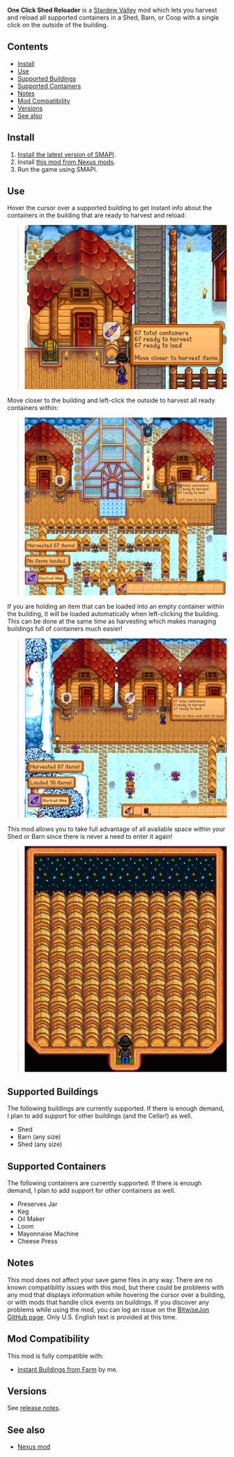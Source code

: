 ﻿**One Click Shed Reloader** is a [Stardew Valley](http://stardewvalley.net/) mod which lets you harvest and reload
all supported containers in a Shed, Barn, or Coop with a single click on the outside of the building.

## Contents
* [Install](#install)
* [Use](#use)
* [Supported Buildings](#supported-buildings)
* [Supported Containers](#supported-containers)
* [Notes](#Notes)
* [Mod Compatibility](#mod-compatibility)
* [Versions](#versions)
* [See also](#see-also)

## Install
1. [Install the latest version of SMAPI](https://smapi.io/).
2. Install [this mod from Nexus mods](http://www.nexusmods.com/stardewvalley/mods/2052).
3. Run the game using SMAPI.

## Use
Hover the cursor over a supported building to get instant info about the containers in the building that are ready
to harvest and reload:
> ![](screenshots/building-info.png)

Move closer to the building and left-click the outside to harvest all ready containers within:
> ![](screenshots/harvest-building.png)

If you are holding an item that can be loaded into an empty container within the building, it will be loaded automatically
when left-clicking the building.  This can be done at the same time as harvesting which makes managing buildings full of
containers much easier!
> ![](screenshots/reload-building.png)

This mod allows you to take full advantage of all available space within your Shed or Barn since there is never a need to
enter it again!
> ![](screenshots/full-shed.png)

## Supported Buildings
The following buildings are currently supported. If there is enough demand, I plan to add support for other buildings (and the Cellar!) as well.
* Shed
* Barn (any size)
* Shed (any size)

## Supported Containers
The following containers are currently supported. If there is enough demand, I plan to add support for other containers as well.
* Preserves Jar
* Keg
* Oil Maker
* Loom
* Mayonnaise Machine
* Cheese Press

## Notes
This mod does not affect your save game files in any way. There are no known compatibility issues with this mod, but there could be problems
with any mod that displays information while hovering the cursor over a building, or with mods that handle click events on buildings. If you 
discover any problems while using the mod, you can log an issue on the [BitwiseJon GitHub page](https://github.com/bitwisejon/StardewValleyMods/issues).
Only U.S. English text is provided at this time.

## Mod Compatibility
This mod is fully compatible with:
* [Instant Buildings from Farm](http://www.nexusmods.com/stardewvalley/mods/2070) by me.

## Versions
See [release notes](release-notes.md).

## See also
* [Nexus mod](http://www.nexusmods.com/stardewvalley/mods/2052)
